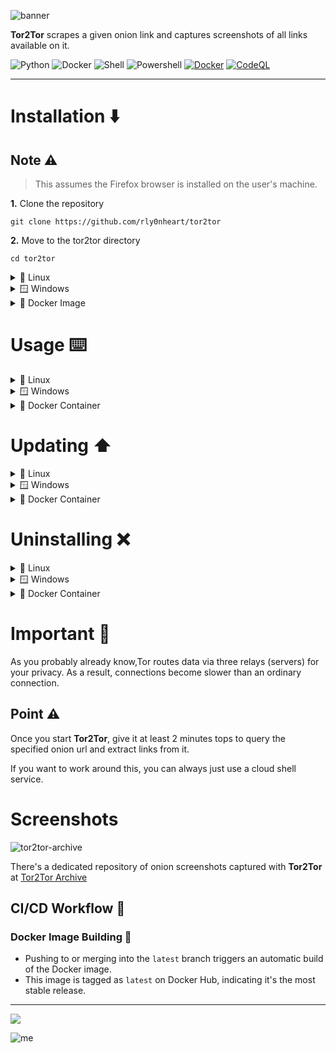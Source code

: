 ![banner](https://github.com/rly0nheart/tor2tor/assets/74001397/3ce19824-9414-4828-a770-081b0b0ae857)


**Tor2Tor** scrapes a given onion link and captures screenshots of all links available on it.

![Python](https://img.shields.io/badge/Python-14354C?style=flat&logo=python)
![Docker](https://img.shields.io/badge/Dockerfile-grey.svg?style=flat&logo=docker)
![Shell](https://img.shields.io/badge/Shell-121011?style=flat&logo=gnu-bash)
![Powershell](https://img.shields.io/badge/Powershell-000000?style=flat&logo=powershell)
[![Docker](https://github.com/rly0nheart/tor2tor/actions/workflows/docker-publish.yml/badge.svg)](https://github.com/rly0nheart/tor2tor/actions/workflows/docker-publish.yml)
[![CodeQL](https://github.com/rly0nheart/tor2tor/actions/workflows/codeql.yml/badge.svg)](https://github.com/rly0nheart/tor2tor/actions/workflows/codeql.yml)
***
# Installation ⬇️
## Note ⚠️
> This assumes the Firefox browser is installed on the user's machine.

**1.** Clone the repository
  ```commandline
  git clone https://github.com/rly0nheart/tor2tor
  ```

  **2.** Move to the tor2tor directory
  ```commandline
  cd tor2tor
  ```

<details>
  <summary>🐧 Linux</summary>
  
  Run the installation script
  > Assuming it has already been made executable with `sudo chmod +x install.sh`

  ```commandline
  sudo ./install.sh
  ```
  The installation script will install `tor` then download and setup the latest version of `geckodriver`, and install `tor2tor` together with its dependencies (because we're all too lazy to manually do it)
  ***
</details>

<details>
  <summary>🪟 Windows</summary>
  
  Run the powershell installation script
  ```powershell
  .\install.ps1
  ```
  The installation script will download the `tor` bundle, `geckodriver`, and install `tor2tor` together with its dependencies. The downloads will be stored in the `tor2tor` directory.
</details>

<details>
  <summary>🐋 Docker Image</summary>

  ## Note ⚠️
  > This assumes you have docker installed and running

   You can just pull the docker image from [DockerHub](https://hub.docker.com/r/rly0nheart/tor2tor) by running:
  ```commandline
  docker pull rly0nheart/tor2tor
  ```
***
</details>


# Usage ⌨️
<details>
  <summary>🐧 Linux</summary>
  
  To see available options/usage, call *Tor2Tor* with the `-h/--help` flag
  ```commandline
  tor2tor --help
  ```
  or 
  ```commandline
  t2t --help
  ```
Calling it with an onion url should look like the following
```commandline
sudo tor2tor http://example.onion
```

***

</details>

<details>
  <summary>🪟 Windows</summary>
  
  To see available options/usage, call *Tor2Tor* with the `-h/--help` flag
  ```commandline
  tor2tor --help
  ```
  or 
  ```commandline
  t2t --help
  ```
Calling it with an onion url should look like the following
```commandline
tor2tor http://example.onion
```

***

</details>

<details>
  <summary>🐋 Docker Container</summary>
  
  The *Tor2Tor* container can be called with `docker run` like so:
  ```commandline
  docker run rly0nheart/tor2tor --help
  ```

  Calling the container with an onion url should look like the following
  ```commandline
  docker run --tty --volume $PWD/tor2tor:/root/tor2tor rly0nheart/tor2tor http://example.onion
  ```
## Note ⚠️
  > --tty Allocates a pseudo-TTY, use it to enable the container to display colours (trust me, you will need this)
  >> --volume $PWD/tor2tor:/root/tor2tor Will mount the *tor2tor* directory from the container to your host machine's *tor2tor* directory.

***
</details>


# Updating ⬆️
<details>
  <summary>🐧 Linux</summary>

   [*update.sh*](https://github.com/rly0nheart/tor2tor/blob/latest/update.sh)
   > Assuming it has already been made executable with `sudo chmod +x update.sh`

   Navigate to the `tor2tor` directory that you cloned and find the `update.sh` file.

  and run it
  ```commandline
  sudo ./update.sh
  ```
  The script will pull the latest changes (if any are available) then rebuild and install the package.

***

</details>

<details>
  <summary>🪟 Windows</summary>

   Navigate to the `tor2tor` directory that you cloned and find the `update.ps1` file.

  ```powershell
  .\update.ps1
  ```
  The script will pull the latest changes (if any are available) then rebuild and install the package.

***

</details>

<details>
  <summary>🐋 Docker Container</summary>
  
  As for the docker container, just run the docker pull command again.
  ```commandline
  docker run rly0nheart/tor2tor --help
  ```

  Calling the container with an onion url should look like the following
  ```commandline
  docker run --tty --volume $PWD/tor2tor:/root/tor2tor rly0nheart/tor2tor http://example.onion
  ```
## Note ⚠️
  > --tty Allocates a pseudo-TTY, use it to enable the container to display colours (trust me, you will need this)
  >> --volume $PWD/tor2tor:/root/tor2tor Will mount the *tor2tor* directory from the container to your host machine's *tor2tor* directory.

***
</details>


# Uninstalling ❌
<details>
  <summary>🐧 Linux</summary>

  ## Note ⚠️
  > Assuming it has already been made executable with `sudo chmod +x uninstall.sh`

  Navigate to the `tor2tor` directory that you cloned and find the `uninstall.sh` file.
  
  Run it!
  ```commandline
  sudo ./uninstall.sh
  ```
  This will uninstall `tor`, delete the `geckodriver` binary and uninstall `tor2tor`
  ***
</details>

<details>
  <summary>🪟 Windows</summary>

  Navigate to the `tor2tor` directory that you cloned and find the `uninstall.ps1` file.
  
  Run it!
  ```powershell
  .\uninstall.sh
  ```
  This will delete the `geckodriver` and tor binaries then uninstall `tor2tor`
  ***
</details>

<details>
  <summary>🐋 Docker Container</summary>

  You can stop (if it's running) and remove the container by running:
  ```commandline
  docker rm -f rly0nheart/tor2tor
  ```
***
</details>

# Important 🚧
As you probably already know,Tor routes data via three relays (servers) for your privacy.
As a result, connections become slower than an ordinary connection.

## Point ⚠️
Once you start **Tor2Tor**, give it at least 2 minutes tops to query the specified onion url and extract links from it.

If you want to work around this, you can always just use a cloud shell service.

# Screenshots
![tor2tor-archive](https://github.com/rly0nheart/tor2tor-archive/assets/74001397/759082c5-f5ea-4b25-80da-a756d182ae86)

There's a dedicated repository of onion screenshots captured with **Tor2Tor** at [Tor2Tor Archive](https://github.com/rly0nheart/tor2tor-archive)
## CI/CD Workflow 🌊

### Docker Image Building 🐳

- Pushing to or merging into the `latest` branch triggers an automatic build of the Docker image.
- This image is tagged as `latest` on Docker Hub, indicating it's the most stable release.

***
<a href="https://www.buymeacoffee.com/_rly0nheart"><img src="https://img.buymeacoffee.com/button-api/?text=Buy me a coffee&emoji=&slug=_rly0nheart&button_colour=40DCA5&font_colour=ffffff&font_family=Comic&outline_colour=000000&coffee_colour=FFDD00" /></a>

![me](https://github.com/rly0nheart/tor2tor/assets/74001397/9f5a2b22-d98a-4be1-80be-8ad7c53c6fab)

